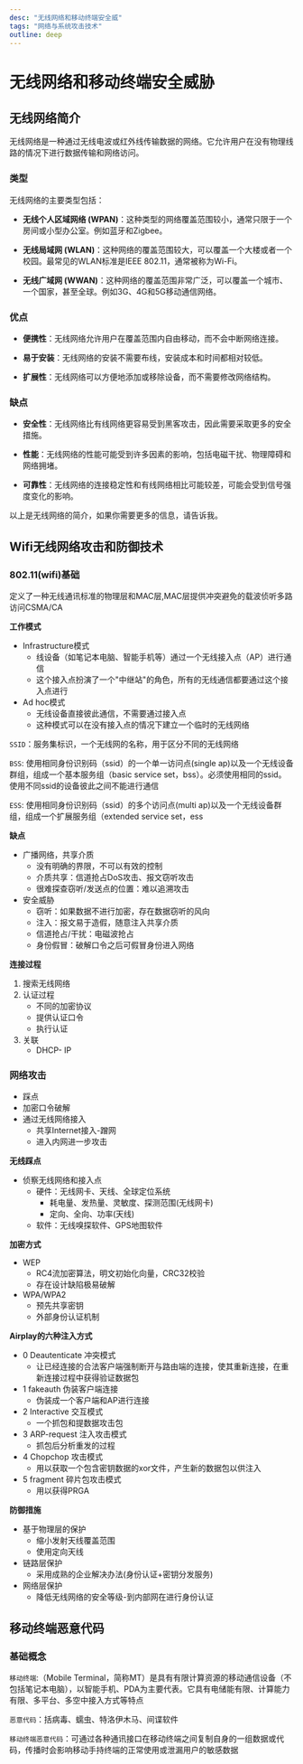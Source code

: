 ```yaml
---
desc: "无线网络和移动终端安全威"
tags: "网络与系统攻击技术"
outline: deep
---
```


# 无线网络和移动终端安全威胁

## 无线网络简介


无线网络是一种通过无线电波或红外线传输数据的网络。它允许用户在没有物理线路的情况下进行数据传输和网络访问。

### 类型

无线网络的主要类型包括：

- **无线个人区域网络 (WPAN)**：这种类型的网络覆盖范围较小，通常只限于一个房间或小型办公室。例如蓝牙和Zigbee。

- **无线局域网 (WLAN)**：这种网络的覆盖范围较大，可以覆盖一个大楼或者一个校园。最常见的WLAN标准是IEEE 802.11，通常被称为Wi-Fi。

- **无线广域网 (WWAN)**：这种网络的覆盖范围非常广泛，可以覆盖一个城市、一个国家，甚至全球。例如3G、4G和5G移动通信网络。

### 优点

- **便携性**：无线网络允许用户在覆盖范围内自由移动，而不会中断网络连接。

- **易于安装**：无线网络的安装不需要布线，安装成本和时间都相对较低。

- **扩展性**：无线网络可以方便地添加或移除设备，而不需要修改网络结构。

### 缺点

- **安全性**：无线网络比有线网络更容易受到黑客攻击，因此需要采取更多的安全措施。

- **性能**：无线网络的性能可能受到许多因素的影响，包括电磁干扰、物理障碍和网络拥堵。

- **可靠性**：无线网络的连接稳定性和有线网络相比可能较差，可能会受到信号强度变化的影响。

以上是无线网络的简介，如果你需要更多的信息，请告诉我。


## Wifi无线网络攻击和防御技术

### 802.11(wifi)基础

定义了一种无线通讯标准的物理层和MAC层,MAC层提供冲突避免的载波侦听多路访问CSMA/CA

**工作模式**
- Infrastructure模式
  - 线设备（如笔记本电脑、智能手机等）通过一个无线接入点（AP）进行通信
  - 这个接入点扮演了一个"中继站"的角色，所有的无线通信都要通过这个接入点进行
- Ad hoc模式
  - 无线设备直接彼此通信，不需要通过接入点
  - 这种模式可以在没有接入点的情况下建立一个临时的无线网络

`SSID`：服务集标识，一个无线网的名称，用于区分不同的无线网络

`BSS`: 使用相同身份识别码（ssid）的一个单一访问点(single ap)以及一个无线设备群组，组成一个基本服务组（basic service set，bss）。必须使用相同的ssid。使用不同ssid的设备彼此之间不能进行通信

`ESS`: 使用相同身份识别码（ssid）的多个访问点(multi ap)以及一个无线设备群组，组成一个扩展服务组（extended service set，ess

**缺点**
- 广播网络，共享介质
  - 没有明确的界限，不可以有效的控制
  - 介质共享：信道抢占DoS攻击、报文窃听攻击
  - 很难探查窃听/发送点的位置：难以追溯攻击
- 安全威胁
  - 窃听：如果数据不进行加密，存在数据窃听的风向
  - 注入：报文易于造假，随意注入共享介质
  - 信道抢占/干扰：电磁波抢占
  - 身份假冒：破解口令之后可假冒身份进入网络

**连接过程**
1. 搜索无线网络
2. 认证过程
   - 不同的加密协议
   - 提供认证口令
   - 执行认证
3. 关联
   - DHCP- IP


### 网络攻击
- 踩点
- 加密口令破解
- 通过无线网络接入
  - 共享Internet接入-蹭网
  - 进入内网进一步攻击

**无线踩点**
- 侦察无线网络和接入点
  - 硬件：无线网卡、天线、全球定位系统
    - 耗电量、发热量、灵敏度、探测范围(无线网卡)
    - 定向、全向、功率(天线)
  - 软件：无线嗅探软件、GPS地图软件


**加密方式**
- WEP
  - RC4流加密算法，明文初始化向量，CRC32校验
  - 存在设计缺陷极易破解
- WPA/WPA2
  - 预先共享密钥
  - 外部身份认证机制

**Airplay的六种注入方式**
- 0 Deautenticate 冲突模式
  - 让已经连接的合法客户端强制断开与路由端的连接，使其重新连接，在重新连接过程中获得验证数据包
- 1 fakeauth 伪装客户端连接
  - 伪装成一个客户端和AP进行连接
- 2 Interactive 交互模式
  - 一个抓包和提数据攻击包
- 3 ARP-request 注入攻击模式
  - 抓包后分析重发的过程
- 4 Chopchop 攻击模式
  - 用以获取一个包含密钥数据的xor文件，产生新的数据包以供注入
- 5 fragment 碎片包攻击模式
  - 用以获得PRGA

**防御措施**
- 基于物理层的保护
  - 缩小发射天线覆盖范围
  - 使用定向天线
- 链路层保护
  - 采用成熟的企业解决办法(身份认证+密钥分发服务)
- 网络层保护
  - 降低无线网络的安全等级-到内部网在进行身份认证


## 移动终端恶意代码

### 基础概念

`移动终端`:（Mobile Terminal，简称MT）是具有有限计算资源的移动通信设备（不包括笔记本电脑），以智能手机、PDA为主要代表。它具有电储能有限、计算能力有限、多平台、多空中接入方式等特点

`恶意代码`：括病毒、蠕虫、特洛伊木马、间谍软件

`移动终端恶意代码`：可通过各种通讯接口在移动终端之间复制自身的一组数据或代码，传播时会影响移动手持终端的正常使用或泄漏用户的敏感数据